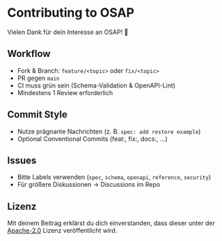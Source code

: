# Contributing to OSAP

Vielen Dank für dein Interesse an OSAP! 🎉

## Workflow
- Fork & Branch: `feature/<topic>` oder `fix/<topic>`
- PR gegen `main`
- CI muss grün sein (Schema-Validation & OpenAPI-Lint)
- Mindestens 1 Review erforderlich

## Commit Style
- Nutze prägnante Nachrichten (z. B. `spec: add restore example`)
- Optional Conventional Commits (feat:, fix:, docs:, …)

## Issues
- Bitte Labels verwenden (`spec`, `schema`, `openapi`, `reference`, `security`)
- Für größere Diskussionen → Discussions im Repo

## Lizenz
Mit deinem Beitrag erklärst du dich einverstanden, dass dieser unter der [Apache-2.0](./LICENSE) Lizenz veröffentlicht wird.
